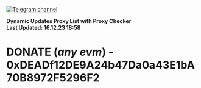 [![Telegram channel](https://img.shields.io/endpoint?url=https://runkit.io/damiankrawczyk/telegram-badge/branches/master?url=https://t.me/n4z4v0d)](https://t.me/n4z4v0d) 

**Dynamic Updates Proxy List with Proxy Checker**  
**Last Updated: 16.12.23 18:58**

# DONATE (_any evm_) - 0xDEADf12DE9A24b47Da0a43E1bA70B8972F5296F2
